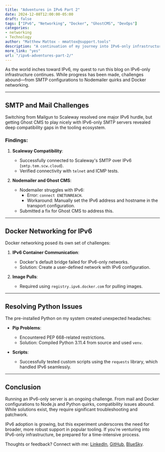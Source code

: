 ```yaml
---
title: "Adventures in IPv6 Part 2"
date: 2024-12-08T12:00:00-05:00
draft: false
tags: ["IPv6", "Networking", "Docker", "GhostCMS", "DevOps"]
categories:
- networking
- Technology
author: "Matthew Mattox - mmattox@support.tools"
description: "A continuation of my journey into IPv6-only infrastructure, diving into mail configurations, Docker challenges, and resolving compatibility issues with popular tools."
more_link: "yes"
url: "/ipv6-adventures-part-2/"
---
```


As the world inches toward IPv6, my quest to run this blog on IPv6-only infrastructure continues. While progress has been made, challenges abound—from SMTP configurations to Nodemailer quirks and Docker networking.

<!--more-->

---

## SMTP and Mail Challenges

Switching from Mailgun to Scaleway resolved one major IPv6 hurdle, but getting Ghost CMS to play nicely with IPv6-only SMTP servers revealed deep compatibility gaps in the tooling ecosystem.

### Findings:
1. **Scaleway Compatibility**:
   - Successfully connected to Scaleway's SMTP over IPv6 (`smtp.tem.scw.cloud`).
   - Verified connectivity with `telnet` and ICMP tests.

2. **Nodemailer and Ghost CMS**:
   - Nodemailer struggles with IPv6:
     - Error: `connect ENETUNREACH`.
     - Workaround: Manually set the IPv6 address and hostname in the transport configuration.
   - Submitted a fix for Ghost CMS to address this.

---

## Docker Networking for IPv6

Docker networking posed its own set of challenges:
1. **IPv6 Container Communication**:
   - Docker's default bridge failed for IPv6-only networks.
   - Solution: Create a user-defined network with IPv6 configuration.

2. **Image Pulls**:
   - Required using `registry.ipv6.docker.com` for pulling images.

---

## Resolving Python Issues

The pre-installed Python on my system created unexpected headaches:
- **Pip Problems**:
  - Encountered PEP 668-related restrictions.
  - Solution: Compiled Python 3.11.4 from source and used `venv`.

- **Scripts**:
  - Successfully tested custom scripts using the `requests` library, which handled IPv6 seamlessly.

---

## Conclusion

Running an IPv6-only server is an ongoing challenge. From mail and Docker configurations to Node.js and Python quirks, compatibility issues abound. While solutions exist, they require significant troubleshooting and patchwork.

IPv6 adoption is growing, but this experiment underscores the need for broader, more robust support in popular tooling. If you're venturing into IPv6-only infrastructure, be prepared for a time-intensive process.

Thoughts or feedback? Connect with me: [LinkedIn](https://www.linkedin.com/in/matthewmattox/), [GitHub](https://github.com/mattmattox), [BlueSky](https://bsky.app/profile/cube8021.bsky.social).
